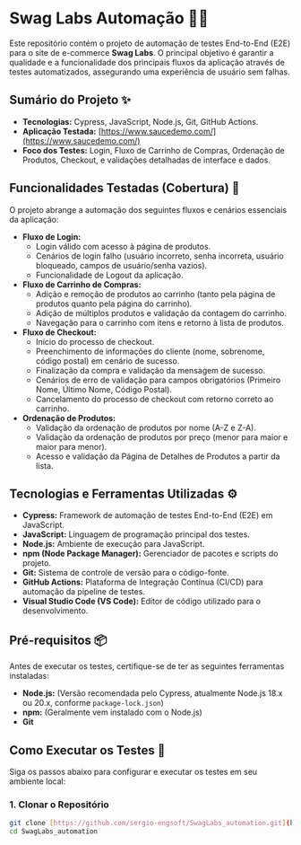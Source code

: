# Swag Labs Automação 🧪🚀

Este repositório contém o projeto de automação de testes End-to-End (E2E) para o site de e-commerce **Swag Labs**. O principal objetivo é garantir a qualidade e a funcionalidade dos principais fluxos da aplicação através de testes automatizados, assegurando uma experiência de usuário sem falhas.

## Sumário do Projeto ✨

* **Tecnologias:** Cypress, JavaScript, Node.js, Git, GitHub Actions.
* **Aplicação Testada:** [https://www.saucedemo.com/](https://www.saucedemo.com/)
* **Foco dos Testes:** Login, Fluxo de Carrinho de Compras, Ordenação de Produtos, Checkout, e validações detalhadas de interface e dados.

## Funcionalidades Testadas (Cobertura) 🎯

O projeto abrange a automação dos seguintes fluxos e cenários essenciais da aplicação:

* **Fluxo de Login:**
    * Login válido com acesso à página de produtos.
    * Cenários de login falho (usuário incorreto, senha incorreta, usuário bloqueado, campos de usuário/senha vazios).
    * Funcionalidade de Logout da aplicação.
* **Fluxo de Carrinho de Compras:**
    * Adição e remoção de produtos ao carrinho (tanto pela página de produtos quanto pela página do carrinho).
    * Adição de múltiplos produtos e validação da contagem do carrinho.
    * Navegação para o carrinho com itens e retorno à lista de produtos.
* **Fluxo de Checkout:**
    * Início do processo de checkout.
    * Preenchimento de informações do cliente (nome, sobrenome, código postal) em cenário de sucesso.
    * Finalização da compra e validação da mensagem de sucesso.
    * Cenários de erro de validação para campos obrigatórios (Primeiro Nome, Último Nome, Código Postal).
    * Cancelamento do processo de checkout com retorno correto ao carrinho.
* **Ordenação de Produtos:**
    * Validação da ordenação de produtos por nome (A-Z e Z-A).
    * Validação da ordenação de produtos por preço (menor para maior e maior para menor).
    * Acesso e validação da Página de Detalhes de Produtos a partir da lista.

## Tecnologias e Ferramentas Utilizadas ⚙️

* **Cypress:** Framework de automação de testes End-to-End (E2E) em JavaScript.
* **JavaScript:** Linguagem de programação principal dos testes.
* **Node.js:** Ambiente de execução para JavaScript.
* **npm (Node Package Manager):** Gerenciador de pacotes e scripts do projeto.
* **Git:** Sistema de controle de versão para o código-fonte.
* **GitHub Actions:** Plataforma de Integração Contínua (CI/CD) para automação da pipeline de testes.
* **Visual Studio Code (VS Code):** Editor de código utilizado para o desenvolvimento.

## Pré-requisitos 📦

Antes de executar os testes, certifique-se de ter as seguintes ferramentas instaladas:

* **Node.js:** (Versão recomendada pelo Cypress, atualmente Node.js 18.x ou 20.x, conforme `package-lock.json`)
* **npm:** (Geralmente vem instalado com o Node.js)
* **Git**

## Como Executar os Testes 🚀

Siga os passos abaixo para configurar e executar os testes em seu ambiente local:

### 1. Clonar o Repositório

```bash
git clone [https://github.com/sergio-engsoft/SwagLabs_automation.git](https://github.com/sergio-engsoft/SwagLabs_automation.git)
cd SwagLabs_automation
